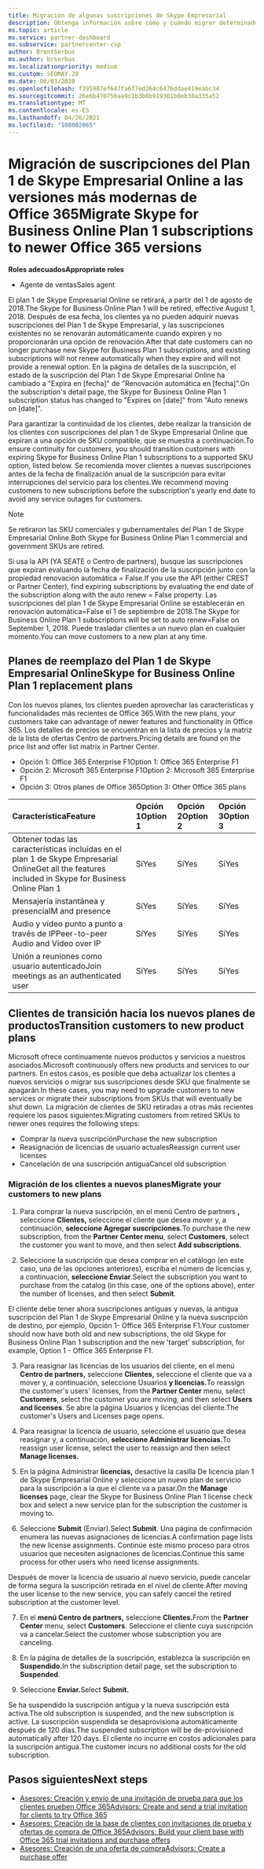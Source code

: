 ```yaml
---
title: Migración de algunas suscripciones de Skype Empresarial
description: Obtenga información sobre cómo y cuándo migrar determinados clientes con suscripciones del Plan 1 de Skype Empresarial Online a nuevas versiones de Office 365.
ms.topic: article
ms.service: partner-dashboard
ms.subservice: partnercenter-csp
author: BrentSerbus
ms.author: brserbus
ms.localizationpriority: medium
ms.custom: SEOMAY.20
ms.date: 06/03/2020
ms.openlocfilehash: f395987ef647fa6f7ed264c6476ddae419eabc34
ms.sourcegitcommit: 26e6b470756aa9c1b3b0b919301b0eb38a335a52
ms.translationtype: MT
ms.contentlocale: es-ES
ms.lasthandoff: 04/26/2021
ms.locfileid: "108002865"
---
```

# <a name="migrate-skype-for-business-online-plan-1-subscriptions-to-newer-office-365-versions"></a><span data-ttu-id="0c509-103">Migración de suscripciones del Plan 1 de Skype Empresarial Online a las versiones más modernas de Office 365</span><span class="sxs-lookup"><span data-stu-id="0c509-103">Migrate Skype for Business Online Plan 1 subscriptions to newer Office 365 versions</span></span>

<span data-ttu-id="0c509-104">**Roles adecuados**</span><span class="sxs-lookup"><span data-stu-id="0c509-104">**Appropriate roles**</span></span>

- <span data-ttu-id="0c509-105">Agente de ventas</span><span class="sxs-lookup"><span data-stu-id="0c509-105">Sales agent</span></span>

<span data-ttu-id="0c509-106">El plan 1 de Skype Empresarial Online se retirará, a partir del 1 de agosto de 2018.</span><span class="sxs-lookup"><span data-stu-id="0c509-106">The Skype for Business Online Plan 1 will be retired, effective August 1, 2018.</span></span> <span data-ttu-id="0c509-107">Después de esa fecha, los clientes ya no pueden adquirir nuevas suscripciones del Plan 1 de Skype Empresarial, y las suscripciones existentes no se renovarán automáticamente cuando expiren y no proporcionarán una opción de renovación.</span><span class="sxs-lookup"><span data-stu-id="0c509-107">After that date customers can no longer purchase new Skype for Business Plan 1 subscriptions, and existing subscriptions will not renew automatically when they expire and will not provide a renewal option.</span></span> <span data-ttu-id="0c509-108">En la página de detalles de la suscripción, el estado de la suscripción del Plan 1 de Skype Empresarial Online ha cambiado a "Expira en [fecha]" de "Renovación automática en [fecha]".</span><span class="sxs-lookup"><span data-stu-id="0c509-108">On the subscription's detail page, the Skype for Business Online Plan 1 subscription status has changed to "Expires on [date]" from "Auto renews on [date]".</span></span>  

<span data-ttu-id="0c509-109">Para garantizar la continuidad de los clientes, debe realizar la transición de los clientes con suscripciones del plan 1 de Skype Empresarial Online que expiran a una opción de SKU compatible, que se muestra a continuación.</span><span class="sxs-lookup"><span data-stu-id="0c509-109">To ensure continuity for customers, you should transition customers with expiring Skype for Business Online Plan 1 subscriptions to a supported SKU option, listed below.</span></span> <span data-ttu-id="0c509-110">Se recomienda mover clientes a nuevas suscripciones antes de la fecha de finalización anual de la suscripción para evitar interrupciones del servicio para los clientes.</span><span class="sxs-lookup"><span data-stu-id="0c509-110">We recommend moving customers to new subscriptions before the subscription's yearly end date to avoid any service outages for customers.</span></span> 

>[!NOTE]
><span data-ttu-id="0c509-111">Se retiraron las SKU comerciales y gubernamentales del Plan 1 de Skype Empresarial Online.</span><span class="sxs-lookup"><span data-stu-id="0c509-111">Both Skype for Business Online Plan 1 commercial and government SKUs are retired.</span></span>

<span data-ttu-id="0c509-112">Si usa la API (YA SEATE o Centro de partners), busque las suscripciones que expiran evaluando la fecha de finalización de la suscripción junto con la propiedad renovación automática = False.</span><span class="sxs-lookup"><span data-stu-id="0c509-112">If you use the API (either CREST or Partner Center), find expiring subscriptions by evaluating the end date of the subscription along with the auto renew = False property.</span></span> <span data-ttu-id="0c509-113">Las suscripciones del plan 1 de Skype Empresarial Online se establecerán en renovación automática=False el 1 de septiembre de 2018.</span><span class="sxs-lookup"><span data-stu-id="0c509-113">The Skype for Business Online Plan 1 subscriptions will be set to auto renew=False on September 1, 2018.</span></span> <span data-ttu-id="0c509-114">Puede trasladar clientes a un nuevo plan en cualquier momento.</span><span class="sxs-lookup"><span data-stu-id="0c509-114">You can move customers to a new plan at any time.</span></span> 

## <a name="skype-for-business-online-plan-1-replacement-plans"></a><span data-ttu-id="0c509-115">Planes de reemplazo del Plan 1 de Skype Empresarial Online</span><span class="sxs-lookup"><span data-stu-id="0c509-115">Skype for Business Online Plan 1 replacement plans</span></span>

<span data-ttu-id="0c509-116">Con los nuevos planes, los clientes pueden aprovechar las características y funcionalidades más recientes de Office 365.</span><span class="sxs-lookup"><span data-stu-id="0c509-116">With the new plans, your customers take can advantage of newer features and functionality in Office 365.</span></span> <span data-ttu-id="0c509-117">Los detalles de precios se encuentran en la lista de precios y la matriz de la lista de ofertas Centro de partners.</span><span class="sxs-lookup"><span data-stu-id="0c509-117">Pricing details are found on the price list and offer list matrix in Partner Center.</span></span> 

- <span data-ttu-id="0c509-118">Opción 1: Office 365 Enterprise F1</span><span class="sxs-lookup"><span data-stu-id="0c509-118">Option 1: Office 365 Enterprise F1</span></span>
- <span data-ttu-id="0c509-119">Opción 2: Microsoft 365 Enterprise F1</span><span class="sxs-lookup"><span data-stu-id="0c509-119">Option 2: Microsoft 365 Enterprise F1</span></span>
- <span data-ttu-id="0c509-120">Opción 3: Otros planes de Office 365</span><span class="sxs-lookup"><span data-stu-id="0c509-120">Option 3: Other Office 365 plans</span></span>

|<span data-ttu-id="0c509-121">**Característica**</span><span class="sxs-lookup"><span data-stu-id="0c509-121">**Feature**</span></span>    |<span data-ttu-id="0c509-122">**Opción 1**</span><span class="sxs-lookup"><span data-stu-id="0c509-122">**Option 1**</span></span>   |<span data-ttu-id="0c509-123">**Opción 2**</span><span class="sxs-lookup"><span data-stu-id="0c509-123">**Option 2**</span></span>   |<span data-ttu-id="0c509-124">**Opción 3**</span><span class="sxs-lookup"><span data-stu-id="0c509-124">**Option 3**</span></span>   |
|:-----------------|:-----------------|:-------------|:------------|
|<span data-ttu-id="0c509-125">Obtener todas las características incluidas en el plan 1 de Skype Empresarial Online</span><span class="sxs-lookup"><span data-stu-id="0c509-125">Get all the features included in Skype for Business Online Plan 1</span></span>|<span data-ttu-id="0c509-126">Sí</span><span class="sxs-lookup"><span data-stu-id="0c509-126">Yes</span></span>   |<span data-ttu-id="0c509-127">Sí</span><span class="sxs-lookup"><span data-stu-id="0c509-127">Yes</span></span>   |<span data-ttu-id="0c509-128">Sí</span><span class="sxs-lookup"><span data-stu-id="0c509-128">Yes</span></span>   |
|<span data-ttu-id="0c509-129">Mensajería instantánea y presencia</span><span class="sxs-lookup"><span data-stu-id="0c509-129">IM and presence</span></span> |<span data-ttu-id="0c509-130">Sí</span><span class="sxs-lookup"><span data-stu-id="0c509-130">Yes</span></span>   |<span data-ttu-id="0c509-131">Sí</span><span class="sxs-lookup"><span data-stu-id="0c509-131">Yes</span></span>   |<span data-ttu-id="0c509-132">Sí</span><span class="sxs-lookup"><span data-stu-id="0c509-132">Yes</span></span>   |
|<span data-ttu-id="0c509-133">Audio y vídeo punto a punto a través de IP</span><span class="sxs-lookup"><span data-stu-id="0c509-133">Peer-to-peer Audio and Video over IP</span></span>|<span data-ttu-id="0c509-134">Sí</span><span class="sxs-lookup"><span data-stu-id="0c509-134">Yes</span></span>   |<span data-ttu-id="0c509-135">Sí</span><span class="sxs-lookup"><span data-stu-id="0c509-135">Yes</span></span>   |<span data-ttu-id="0c509-136">Sí</span><span class="sxs-lookup"><span data-stu-id="0c509-136">Yes</span></span>   
|<span data-ttu-id="0c509-137">Unión a reuniones como usuario autenticado</span><span class="sxs-lookup"><span data-stu-id="0c509-137">Join meetings as an authenticated user</span></span>| <span data-ttu-id="0c509-138">Sí</span><span class="sxs-lookup"><span data-stu-id="0c509-138">Yes</span></span>   |<span data-ttu-id="0c509-139">Sí</span><span class="sxs-lookup"><span data-stu-id="0c509-139">Yes</span></span>   |<span data-ttu-id="0c509-140">Sí</span><span class="sxs-lookup"><span data-stu-id="0c509-140">Yes</span></span>   |

## <a name="transition-customers-to-new-product-plans"></a><span data-ttu-id="0c509-141">Clientes de transición hacia los nuevos planes de productos</span><span class="sxs-lookup"><span data-stu-id="0c509-141">Transition customers to new product plans</span></span>

<span data-ttu-id="0c509-142">Microsoft ofrece continuamente nuevos productos y servicios a nuestros asociados.</span><span class="sxs-lookup"><span data-stu-id="0c509-142">Microsoft continuously offers new products and services to our partners.</span></span> <span data-ttu-id="0c509-143">En estos casos, es posible que deba actualizar los clientes a nuevos servicios o migrar sus suscripciones desde SKU que finalmente se apagarán.</span><span class="sxs-lookup"><span data-stu-id="0c509-143">In these cases, you may need to upgrade customers to new services or migrate their subscriptions from SKUs that will eventually be shut down.</span></span> <span data-ttu-id="0c509-144">La migración de clientes de SKU retiradas a otras más recientes requiere los pasos siguientes:</span><span class="sxs-lookup"><span data-stu-id="0c509-144">Migrating customers from retired SKUs to newer ones requires the following steps:</span></span>

- <span data-ttu-id="0c509-145">Comprar la nueva suscripción</span><span class="sxs-lookup"><span data-stu-id="0c509-145">Purchase the new subscription</span></span>
- <span data-ttu-id="0c509-146">Reasignación de licencias de usuario actuales</span><span class="sxs-lookup"><span data-stu-id="0c509-146">Reassign current user licenses</span></span>
- <span data-ttu-id="0c509-147">Cancelación de una suscripción antigua</span><span class="sxs-lookup"><span data-stu-id="0c509-147">Cancel old subscription</span></span>

### <a name="migrate-your-customers-to-new-plans"></a><span data-ttu-id="0c509-148">Migración de los clientes a nuevos planes</span><span class="sxs-lookup"><span data-stu-id="0c509-148">Migrate your customers to new plans</span></span>

1. <span data-ttu-id="0c509-149">Para comprar la nueva suscripción, en el menú Centro de partners **,** seleccione **Clientes,** seleccione el cliente que desea mover y, a continuación, **seleccione Agregar suscripciones.**</span><span class="sxs-lookup"><span data-stu-id="0c509-149">To purchase the new subscription, from the **Partner Center menu**, select **Customers**, select the customer you want to move, and then select **Add subscriptions**.</span></span>

2. <span data-ttu-id="0c509-150">Seleccione la suscripción que desea comprar en el catálogo (en este caso, una de las opciones anteriores), escriba el número de licencias y, a continuación, **seleccione Enviar**.</span><span class="sxs-lookup"><span data-stu-id="0c509-150">Select the subscription you want to purchase from the catalog (in this case, one of the options above), enter the number of licenses, and then select **Submit**.</span></span> 

<span data-ttu-id="0c509-151">El cliente debe tener ahora suscripciones antiguas y nuevas, la antigua suscripción del Plan 1 de Skype Empresarial Online y la nueva suscripción de destino, por ejemplo, Opción 1- Office 365 Enterprise F1.</span><span class="sxs-lookup"><span data-stu-id="0c509-151">Your customer should now have both old and new subscriptions, the old Skype for Business Online Plan 1  subscription and the new 'target' subscription, for example, Option 1 - Office 365 Enterprise F1.</span></span>

3. <span data-ttu-id="0c509-152">Para reasignar las licencias de los usuarios del cliente, en el menú **Centro de partners,** seleccione **Clientes,** seleccione el cliente que va a mover y, a continuación, seleccione Usuarios **y licencias.**</span><span class="sxs-lookup"><span data-stu-id="0c509-152">To reassign the customer's users' licenses, from the **Partner Center** menu, select **Customers**, select the customer you are moving, and then select **Users and licenses**.</span></span> <span data-ttu-id="0c509-153">Se abre la página Usuarios y licencias del cliente.</span><span class="sxs-lookup"><span data-stu-id="0c509-153">The customer's Users and Licenses page opens.</span></span>

4. <span data-ttu-id="0c509-154">Para reasignar la licencia de usuario, seleccione el usuario que desea reasignar y, a continuación, **seleccione Administrar licencias.**</span><span class="sxs-lookup"><span data-stu-id="0c509-154">To reassign user license, select the user to reassign and then select **Manage licenses.**</span></span>

5. <span data-ttu-id="0c509-155">En la página Administrar **licencias,** desactive la casilla De licencia plan 1 de Skype Empresarial Online y seleccione un nuevo plan de servicio para la suscripción a la que el cliente va a pasar.</span><span class="sxs-lookup"><span data-stu-id="0c509-155">On the **Manage licenses** page, clear the Skype for Business Online Plan 1 license check box and select a new service plan for the subscription the customer is moving to.</span></span>

6. <span data-ttu-id="0c509-156">Seleccione **Submit** (Enviar).</span><span class="sxs-lookup"><span data-stu-id="0c509-156">Select **Submit**.</span></span> <span data-ttu-id="0c509-157">Una página de confirmación enumera las nuevas asignaciones de licencias.</span><span class="sxs-lookup"><span data-stu-id="0c509-157">A confirmation page lists the new license assignments.</span></span> <span data-ttu-id="0c509-158">Continúe este mismo proceso para otros usuarios que necesiten asignaciones de licencias.</span><span class="sxs-lookup"><span data-stu-id="0c509-158">Continue this same process for other users who need license assignments.</span></span>

<span data-ttu-id="0c509-159">Después de mover la licencia de usuario al nuevo servicio, puede cancelar de forma segura la suscripción retirada en el nivel de cliente.</span><span class="sxs-lookup"><span data-stu-id="0c509-159">After moving the user license to the new service, you can safely cancel the retired subscription at the customer level.</span></span>

7. <span data-ttu-id="0c509-160">En el **menú Centro de partners,** seleccione **Clientes.**</span><span class="sxs-lookup"><span data-stu-id="0c509-160">From the **Partner Center** menu, select **Customers**.</span></span> <span data-ttu-id="0c509-161">Seleccione el cliente cuya suscripción va a cancelar.</span><span class="sxs-lookup"><span data-stu-id="0c509-161">Select the customer whose subscription you are canceling.</span></span>

8. <span data-ttu-id="0c509-162">En la página de detalles de la suscripción, establezca la suscripción en **Suspendido.**</span><span class="sxs-lookup"><span data-stu-id="0c509-162">In the subscription detail page, set the subscription to **Suspended**.</span></span>

9. <span data-ttu-id="0c509-163">Seleccione **Enviar.**</span><span class="sxs-lookup"><span data-stu-id="0c509-163">Select **Submit.**</span></span>

<span data-ttu-id="0c509-164">Se ha suspendido la suscripción antigua y la nueva suscripción está activa.</span><span class="sxs-lookup"><span data-stu-id="0c509-164">The old subscription is suspended, and the new subscription is active.</span></span> <span data-ttu-id="0c509-165">La suscripción suspendida se desaprovisiona automáticamente después de 120 días.</span><span class="sxs-lookup"><span data-stu-id="0c509-165">The suspended subscription will be de-provisioned automatically after 120 days.</span></span> <span data-ttu-id="0c509-166">El cliente no incurre en costos adicionales para la suscripción antigua.</span><span class="sxs-lookup"><span data-stu-id="0c509-166">The customer incurs no additional costs for the old subscription.</span></span>

## <a name="next-steps"></a><span data-ttu-id="0c509-167">Pasos siguientes</span><span class="sxs-lookup"><span data-stu-id="0c509-167">Next steps</span></span>

- [<span data-ttu-id="0c509-168">Asesores: Creación y envío de una invitación de prueba para que los clientes prueben Office 365</span><span class="sxs-lookup"><span data-stu-id="0c509-168">Advisors: Create and send a trial invitation for clients to try Office 365</span></span>](advisors-create-a-trial-invitation.md)
- [<span data-ttu-id="0c509-169">Asesores: Creación de la base de clientes con invitaciones de prueba y ofertas de compra de Office 365</span><span class="sxs-lookup"><span data-stu-id="0c509-169">Advisors: Build your client base with Office 365 trial invitations and purchase offers</span></span>](advisors-build-your-business.md)
- [<span data-ttu-id="0c509-170">Asesores: Creación de una oferta de compra</span><span class="sxs-lookup"><span data-stu-id="0c509-170">Advisors: Create a purchase offer</span></span>](advisor-create-a-purchase-offer.md)
